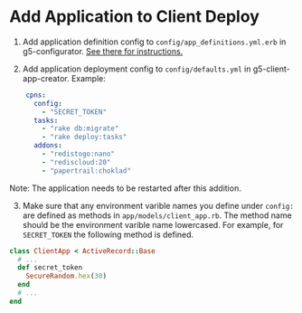 # Add Application to Client Deploy

1. Add application definition config to `config/app_definitions.yml.erb` in
   g5-configurator. [See there for instructions.](http://github.com/g5search/g5-configurator/docs/ADD_APPLICATION_TO_CLIENT_DEPLOY.md)

2. Add application deployment config to `config/defaults.yml` in
   g5-client-app-creator. Example:

```yaml
    cpns:
      config:
        - "SECRET_TOKEN"
      tasks:
        - "rake db:migrate"
        - "rake deploy:tasks"
      addons:
        - "redistogo:nano"
        - "rediscloud:20"
        - "papertrail:choklad"
```

Note: The application needs to be restarted after this addition.

3. Make sure that any environment varible names you define under `config:` are
   defined as methods in `app/models/client_app.rb`. The method name should be
   the environment varible name lowercased. For example, for `SECRET_TOKEN` the
   following method is defined.

```ruby
class ClientApp < ActiveRecord::Base
  # ...
  def secret_token
    SecureRandom.hex(30)
  end
  # ...
end
```

